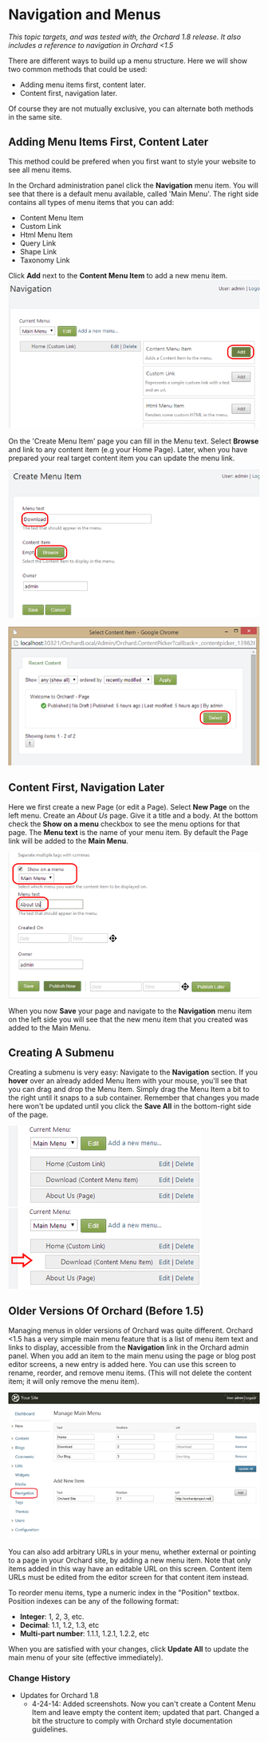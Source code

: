 Navigation and Menus
====================
*This topic targets, and was tested with, the Orchard 1.8 release. It also includes a reference to navigation in Orchard <1.5*


There are different ways to build up a menu structure. Here we will show two common methods that could be used:

* Adding menu items first, content later.
* Content first, navigation later.

Of course they are not mutually exclusive, you can alternate both methods in the same site.

Adding Menu Items First, Content Later
--------------------------------------

This method could be prefered when you first want to style your website to see all menu items.

In the Orchard administration panel click the **Navigation** menu item. 
You will see that there is a default menu available, called 'Main Menu'.
The right side contains all types of menu items that you can add:

* Content Menu Item
* Custom Link
* Html Menu Item
* Query Link
* Shape Link
* Taxonomy Link

Click **Add** next to the **Content Menu Item** to add a new menu item.
![](/Attachments/Navigation-and-menus/AddNewContentItemLink.png)

On the 'Create Menu Item' page you can fill in the Menu text.
Select **Browse** and link to any content item (e.g your Home Page). Later, when you have prepared your real target content item you can update the menu link.

![](/Attachments/Navigation-and-menus/CreateMenuItem.png)

![](/Attachments/Navigation-and-menus/SelectAContentItem.png)

Content First, Navigation Later
-------------------------------


Here we first create a new Page (or edit a Page). 
Select **New Page** on the left menu. Create an *About Us* page. Give it a title and a body.
At the bottom check the **Show on a menu** checkbox to see the menu options
for that page. The **Menu text** is the name of your menu item. By default the Page link will be added to the **Main Menu**.

![](/Attachments/Navigation-and-menus/CreatePageAndNavigation.png)

When you now **Save** your page and navigate to the **Navigation** menu item on the left side you will see
that the new menu item that you created was added to the Main Menu.

Creating A Submenu
------------------


Creating a submenu is very easy:
Navigate to the **Navigation** section. If you **hover** over an already added Menu Item with your mouse, you'll see
that you can drag and drop the Menu Item.
Simply drag the Menu Item a bit to the right until it snaps to a sub container.  Remember that changes you made here won't be updated until you click the **Save All** in the bottom-right side of the page.

![](/Attachments/Navigation-and-menus/NotIndentedMenu.png)
![](/Attachments/Navigation-and-menus/IndentedMenu.png)



 
Older Versions Of Orchard (Before 1.5)
--------------------------------------

Managing menus in older versions of Orchard was quite different.
Orchard <1.5 has a very simple main menu feature that is a list of menu item text and links to display,
accessible from the **Navigation** link in the Orchard admin panel.  When you add an item to the main menu
using the page or blog post editor screens, a new entry is added here.  You can use this screen to rename,
reorder, and remove menu items. (This will not delete the content item; it will only remove the menu item).

![](../Upload/screenshots_675/manage_menu_675.png)

You can also add arbitrary URLs in your menu, whether external or pointing to a page in your Orchard site,
by adding a new menu item.  Note that only items added in this way have an editable URL on this screen.
Content item URLs must be edited from the editor screen for that content item instead.

To reorder menu items, type a numeric index in the "Position" textbox.  Position indexes can be any of
the following format:

* **Integer**: 1, 2, 3, etc.
* **Decimal**: 1.1, 1.2, 1.3, etc
* **Multi-part number**: 1.1.1, 1.2.1, 1.2.2, etc

When you are satisfied with your changes, click **Update All** to update the main menu of your site
(effective immediately).


### Change History
* Updates for Orchard 1.8
    * 4-24-14:  Added screenshots. Now you can't create a Content Menu Item and leave empty the content item; updated that part. Changed a bit the structure to comply with Orchard style documentation guidelines.
